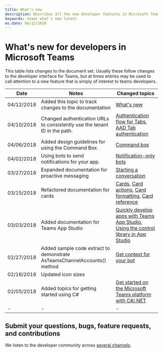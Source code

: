 ```yaml
---
title: What's new
description: Describes all the new developer features in Microsoft Teams
keywords: teams what's new latest
ms.date: 04/12/2018
---
```

# What's new for developers in Microsoft Teams

This table lists changes to the document set. Usually these follow changes to the developer interface for Teams, but at times entries may be used to call attention to a new feature that is simply of interest to teams developers.

| **Date** | **Notes** | **Changed topics** |
| - | - | - |
| 04/12/2018 | Added this topic to track changes to the documentation | [What's new](~/whats-new)|
| 04/10/2018 | Changed authentication URLs to consistently use the tenant ID in the path. | [Authentication flow for Tabs](~/concepts/authentication/auth-flow-tab), [AAD Tab authentication](~/concepts/authentication/auth-tab-AAD)|
| 04/06/2018 | Added design guidelines for using the Command Box.  |[Command box](~/resources/design/framework/command-box)|
| 04/02/2018 |Using bots to send notifications for your app. |[Notification-only bots](~/concepts/bots/bots-notification-only)|
| 03/27/2018 | Expanded documentation for proactive messaging |[Starting a conversation](./concepts/bots/bot-conversations/bots-conv-proactive)|
|03/15/2018 | Refactored documentation for cards |[Cards](~/concepts/cards/cards), [Card actions](~/concepts/cards/card-actions), [Card formatting](~/concepts/cards/card-format), [Card reference](~/concepts/cards/card-reference)|
|03/03/2018 | Added documentation for Teams App Studio |[Quickly develop apps with Teams App Studio](~/get-started/get-started-app-studio), [Using the control library in App Studio](~/get-started/app-studio-component-library)|
|02/27/2018 | Added sample code extract to demonstrate AsTeamsChannelAccounts() method |[Get context for your bot](~/concepts/bots/bots-context)|
|02/16/2018 | Updated icon sizes ||
|02/05/2018 | Added topics for getting started using C# |[Get started on the Microsoft Teams platform with C#/.NET](./get-started/get-started-dotnet)|
|-|-|-|

## Submit your questions, bugs, feature requests, and contributions

We listen to the developer community across [several channels](~/feedback).
